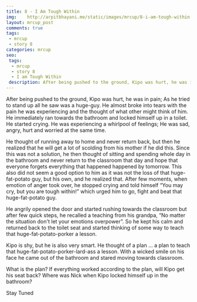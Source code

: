 ```yaml
---
title: 8 - I Am Tough Within
img:    http://arpitbhayani.me/static/images/mrcup/8-i-am-tough-within.jpg
layout: mrcup_post
comments: true
tags:
 - mrcup
 - story 8
categories: mrcup
seo:
 tags:
  - mrcup
  - story 8
  - I am Tough Within
 description: After being pushed to the ground, Kipo was hurt, he was in pain; As he tried to stand up all he saw was a huge-guy. He almost broke into tears with the pain he was experiencing and the thought of what other might think of him. He immediately ran towards the bathroom and locked himself up in a toilet. He started crying. He was experiencing a whirlpool of feelings; He was sad, angry, hurt and worried at the same time.
---
```


After being pushed to the ground, Kipo was hurt, he was in pain; As he tried to stand up all he saw was a huge-guy. He almost broke into tears with the pain he was experiencing and the thought of what other might think of him. He immediately ran towards the bathroom and locked himself up in a toilet. He started crying. He was experiencing a whirlpool of feelings; He was sad, angry, hurt and worried at the same time.

He thought of running away to home and never return back, but then he realized that he will get a lot of scolding from his mother if he did this. Since this was not a solution, he then thought of sitting and spending whole day in the bathroom and never return to the classroom that day and hope that everyone forgets everything that happened happened by tomorrow. This also did not seem a good option to him as it was not the loss of that huge-fat-potato guy, but his own, and he realized that. After few moments, when emotion of anger took over, he stopped crying and told himself “You may cry, but you are tough within!” which urged him to go, fight and beat that huge-fat-potato guy.

He angrily opened the door and started rushing towards the classroom but after few quick steps, he recalled a teaching from his grandpa, “No matter the situation don't let your emotions overpower”. So he kept his calm and returned back to the toilet seat and started thinking of some way to teach that huge-fat-potato-porker a lesson.

Kipo is shy, but he is also very smart. He thought of a plan … a plan to teach that huge-fat-potato-porker-lard-ass a lesson. With a wicked smile on his face he came out of the bathroom and stared moving towards classroom.

What is the plan?
If everything worked according to the plan, will Kipo get his seat back?
Where was Nick when Kipo locked himself up in the bathroom?

Stay Tuned
